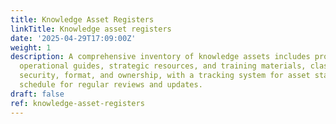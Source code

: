 ```yaml
---
title: Knowledge Asset Registers
linkTitle: Knowledge asset registers
date: '2025-04-29T17:09:00Z'
weight: 1
description: A comprehensive inventory of knowledge assets includes project documentation,
  operational guides, strategic resources, and training materials, classified by criticality,
  security, format, and ownership, with a tracking system for asset status and a maintenance
  schedule for regular reviews and updates.
draft: false
ref: knowledge-asset-registers
---
```


